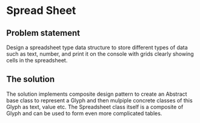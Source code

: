 # Spread Sheet
## Problem statement
Design a spreadsheet type data structure to store different types of data such as text, number, and print it on the console with grids clearly showing cells in the spreadsheet.

## The solution
The solution implements composite design pattern to create an Abstract base class to represent a Glyph and then mulpiple concrete classes of this Glyph as text, value etc. The Spreadsheet class itself is a composite of Glyph and can be used to form even more complicated tables.
